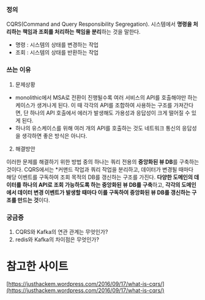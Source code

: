 ### 정의

CQRS(Command and Query Responsibility Segregation). 시스템에서 **명령을 처리하는 책임과 조회를 처리하는 책임을 분리**하는 것을 말한다.

- 명령 : 시스템의 상태를 변경하는 작업
- 조회 : 시스템의 상태를 반환하는 작업

### 쓰는 이유

1. 문제상황

- monolithic에서 MSA로 전환이 진행될수록 여러 서비스의 API를 호출해야만 하는 케이스가 생겨나게 된다. 이 때 각각의 API를 조합하여 사용하는 구조를 가져간다면, 단 하나의 API 호출에서 에러가 발생해도 가용성과 응답성이 크게 떨어질 수 있게 된다.
- 하나의 유스케이스를 위해 여러 개의 API를 호출하는 것도 네트워크 통신의 응답성을 생각하면 좋은 방식은 아니다.

2. 해결방안

이러한 문제를 해결하기 위한 방법 중의 하나는 쿼리 전용의 **중앙화된 뷰 DB**를 구축하는 것이다. CQRS에서는 \*커맨드 작업과 쿼리 작업을 분리하고, 데이터가 변경될 때마다 해당 이벤트를 구독하여 조회 목적의 DB를 갱신하는 구조를 가진다. **다양한 도메인의 데이터를 하나의 API로 조회 가능하도록 하는 중앙화된 뷰 DB를 구축**하고, **각각의 도메인에서 데이터 변경 이벤트가 발생할 때마다 이를 구독하여 중앙화된 뷰 DB를 갱신하는 구조를 만드는 것**이다.

### 궁금증

1. CQRS와 Kafka의 연관 관계는 무엇인가?
2. redis와 Kafka의 차이점은 무엇인가?

# 참고한 사이트

[https://justhackem.wordpress.com/2016/09/17/what-is-cqrs/](https://justhackem.wordpress.com/2016/09/17/what-is-cqrs/)
